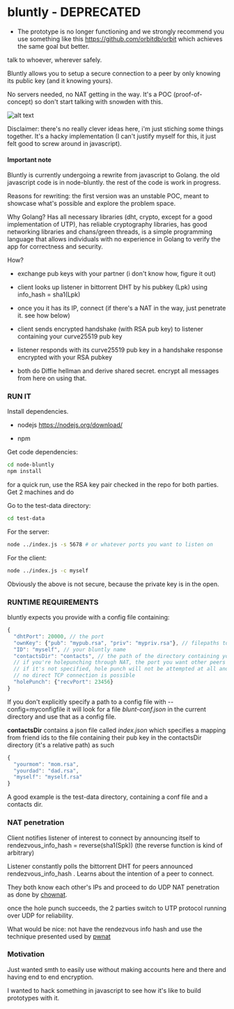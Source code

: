 # bluntly - DEPRECATED 

- The prototype is no longer functioning and we strongly recommend you use something like this https://github.com/orbitdb/orbit which achieves the same goal but better.

talk to whoever, wherever safely.

Bluntly allows you to setup a secure connection to a peer by only knowing its public key (and it knowing yours).

No servers needed, no NAT getting in the way. It's a POC (proof-of-concept) so don't start talking with snowden with this.

![alt text](https://github.com/danoctavian/bluntly/blob/master/docs/chat-diagram.png "fuuak")

Disclaimer: there's no really clever ideas here, i'm just stiching some things together. It's a hacky implementation (I can't justify
myself for this, it just felt good to screw around in javascript).

#### Important note

Bluntly is currently undergoing a rewrite from javascript to Golang. the old javascript code is in node-bluntly. the rest of the code is work in progress.

Reasons for rewriting: the first version was an unstable POC, meant to showcase what's possible and explore the problem space.

Why Golang? Has all necessary libraries (dht, crypto, except for a good implementation of UTP), has reliable cryptography libraries, has good networking libraries and chans/green threads, is a simple programming language that allows individuals with no experience in Golang to verify the app for correctness and security.

How?

* exchange pub keys with your partner (i don't know how, figure it out)

* client looks up listener in bittorrent DHT by his pubkey (Lpk) using info\_hash = sha1(Lpk)

* once you it has its IP, connect (if there's a NAT in the way, just penetrate it. see how below)

* client sends encrypted handshake (with RSA pub key) to listener containing your curve25519 pub key 

* listener responds with its curve25519 pub key in a handshake response encrypted with 
your RSA pubkey

* both do Diffie hellman and derive shared secret. encrypt all messages from here on using that.


### RUN IT

Install dependencies.

* nodejs https://nodejs.org/download/

* npm 

Get code dependencies:

```bash
cd node-bluntly
npm install 
``` 

for a quick run, use the RSA key pair checked in the repo for both parties. Get 2 machines and do

Go to the test-data directory:

```bash
cd test-data
```

For the server:

```bash
node ../index.js -s 5678 # or whatever ports you want to listen on
``` 

For the client:

```bash
node ../index.js -c myself
``` 

Obviously the above is not secure, because the private key is in the open.

### RUNTIME REQUIREMENTS

bluntly expects you provide with a config file containing:

```javascript
{
  "dhtPort": 20000, // the port 
  "ownKey": {"pub": "mypub.rsa", "priv": "mypriv.rsa"}, // filepaths to your pub and private rsa keys
  "ID": "myself", // your bluntly name
  "contactsDir": "contacts", // the path of the directory containing your friends' pub keys
  // if you're holepunching through NAT, the port you want other peers to UDP connect to
  // if it's not specified, hole punch will not be attempted at all and it will fail if 
  // no direct TCP connection is possible
  "holePunch": {"recvPort": 23456}  
}
```

If you don't explicitly specify a path to a config file with --config=myconfigfile it will look for a 
file *blunt-conf.json* in the current directory and use that as a config file.

**contactsDir**  contains a json file called *index.json* which specifies a mapping from friend ids to the file containing
their pub key in the contactsDir directory (it's a relative path) as such

```javascript
{
  "yourmom": "mom.rsa",
  "yourdad": "dad.rsa",
  "myself": "myself.rsa"
}
```

A good example is the test-data directory, containing a conf file and a contacts dir.

### NAT penetration

Client notifies listener of interest to connect by announcing itself to rendezvous\_info\_hash =  reverse(sha1(Spk)) (the reverse function is kind of arbitrary)

Listener constantly polls the bittorrent DHT for peers announced rendezvous\_info\_hash . Learns about the intention of a peer to connect.

They both know each other's IPs and proceed to do UDP NAT penetration as done by [chownat]( http://samy.pl/chownat/).

once the hole punch succeeds, the 2 parties switch to UTP protocol running over UDP for reliability.

What would be nice: not have the rendezvous info hash and use the technique presented used by [pwnat](http://samy.pl/pwnat/)

###  Motivation

Just wanted smth to easily use without making accounts here and there and having end to end encryption.

I wanted to hack something in javascript to see how it's like to build prototypes with it.

